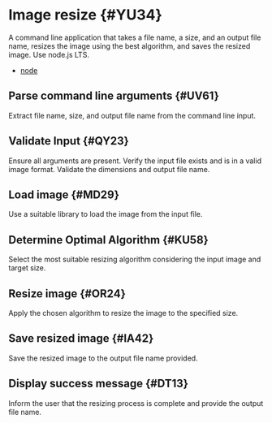 # Image resize {#YU34}

A command line application that takes a file name, a size, and an output file name, resizes the image using the best algorithm, and saves the resized image. Use node.js LTS.

-   [node](./image.mjs)

## Parse command line arguments {#UV61}
Extract file name, size, and output file name from the command line input.

## Validate Input {#QY23}
Ensure all arguments are present.
Verify the input file exists and is in a valid image format. Validate the dimensions and output file name.

## Load image {#MD29}
Use a suitable library to load the image from the input file.

## Determine Optimal Algorithm {#KU58}
Select the most suitable resizing algorithm considering the input image and target size.

## Resize image {#OR24}
Apply the chosen algorithm to resize the image to the specified size.

## Save resized image {#IA42}
Save the resized image to the output file name provided.

## Display success message {#DT13}
Inform the user that the resizing process is complete and provide the output file name.
